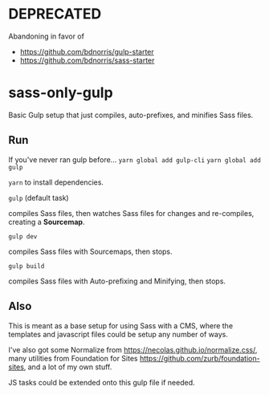 # DEPRECATED

Abandoning in favor of 
- https://github.com/bdnorris/gulp-starter
- https://github.com/bdnorris/sass-starter

# sass-only-gulp
Basic Gulp setup that just compiles, auto-prefixes, and minifies Sass files.

## Run

If you've never ran gulp before...
`yarn global add gulp-cli`
`yarn global add gulp`

`yarn` to install dependencies.

`gulp` (default task)

compiles Sass files, then watches Sass files for changes and re-compiles, creating a __Sourcemap__.

`gulp dev`

compiles Sass files with Sourcemaps, then stops.

`gulp build`

compiles Sass files with Auto-prefixing and Minifying, then stops.


## Also

This is meant as a base setup for using Sass with a CMS, where the templates and javascript files could be setup any number of ways.

I've also got some Normalize from https://necolas.github.io/normalize.css/,
many utilities from Foundation for Sites https://github.com/zurb/foundation-sites,
and a lot of my own stuff.

JS tasks could be extended onto this gulp file if needed.
